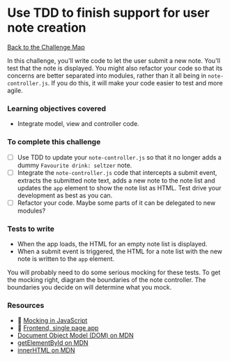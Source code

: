 # Use TDD to finish support for user note creation

[Back to the Challenge Map](00_challenge_track.md)

In this challenge, you'll write code to let the user submit a new note.  You'll test that the note is displayed.  You might also refactor your code so that its concerns are better separated into modules, rather than it all being in `note-controller.js`.  If you do this, it will make your code easier to test and more agile.

### Learning objectives covered

- Integrate model, view and controller code.

### To complete this challenge

- [ ] Use TDD to update your `note-controller.js` so that it no longer adds a dummy `Favourite drink: seltzer` note.
- [ ] Integrate the `note-controller.js` code that intercepts a submit event, extracts the submitted note text, adds a new note to the note list and updates the `app` element to show the note list as HTML.  Test drive your development as best as you can.
- [ ] Refactor your code.  Maybe some parts of it can be delegated to new modules?

### Tests to write

- When the app loads, the HTML for an empty note list is displayed.
- When a submit event is triggered, the HTML for a note list with the new note is written to the `app` element.

You will probably need to do some serious mocking for these tests.  To get the mocking right, diagram the boundaries of the note controller.  The boundaries you decide on will determine what you mock.

### Resources

- :pill: [Mocking in JavaScript](../pills/mocking_in_javascript.md)
- :pill: [Frontend, single page app](https://github.com/makersacademy/course/blob/master/pills/frontend_single_page_app.md)
- [Document Object Model (DOM) on MDN](https://developer.mozilla.org/en-US/docs/Web/API/Document_Object_Model/Introduction)
- [getElementById on MDN](https://developer.mozilla.org/en-US/docs/Web/API/Document/getElementById)
- [innerHTML on MDN](https://developer.mozilla.org/en-US/docs/Web/API/Element/innerHTML)
